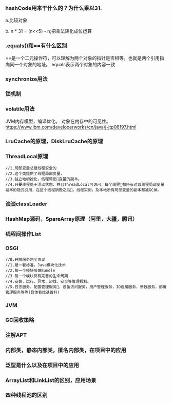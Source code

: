 

### hashCode用来干什么的？为什么乘以31.
a.比较对象

b. n * 31 = (n<<5) - n;把乘法转化成位运算

### .equals()和==有什么区别
==是一个二元操作符，可以理解为两个对象的指针是否相等。也就是两个引用指向同一个对象的地址。
equals表示两个对象的内容一致

### synchronize用法

### 锁机制

### volatile用法
JVM内存模型，编译优化。
对象在内存中的可见性。
https://www.ibm.com/developerworks/cn/java/j-jtp06197.html

###  LruCache的原理，DiskLruCache的原理




###    ThreadLocal原理

```
//1.局部变量总是线程安全的
//2.这个类提供了线程局部变量，
//3.独立地初始化，线程局部变量的副本。
//4.只要线程处于活动状态，并且ThreadLocal可访问，每个线程都持有对其线程局部变量副本的隐式引用，在这个线程销毁之后，线程实例，及本地所有局部变量的副本都被GC掉。
```


###     谈谈classLoader

### HashMap源码，SpareArray原理（阿里，大疆，腾讯）


### 线程间操作List

### OSGI

```
//0.开放服务网关协议
//1.是一套标准，Java模块化技术
//2.每一个模块叫做Bundle
//3.每一个模块具有完善的生命周期
//4.安装，运行，异常，卸载，安全等管理机制。
//5.日志服务，配置管理服务，设备访问服务，用户管理服务，IO连接服务，参数服务，部署管理服务等等(具体看维基百科)

```

### JVM

### GC回收策略

### 注解APT

### 内部类，静态内部类，匿名内部类，在项目中的应用

### 泛型是什么以及在项目中的应用

### ArrayList和LinkList的区别，应用场景

### 四种线程池的区别